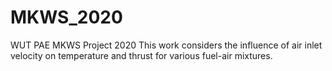 # MKWS_2020
WUT PAE MKWS Project 2020
This work considers the influence of air inlet velocity on temperature and thrust for various fuel-air mixtures.
